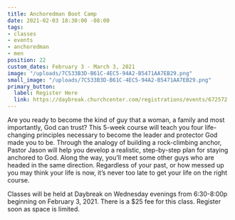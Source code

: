 ```yaml
---
title: Anchoredman Boot Camp
date: 2021-02-03 18:30:00 -08:00
tags:
- classes
- events
- anchoredman
- men
position: 22
custom_dates: February 3 - March 3, 2021
image: "/uploads/7C533B3D-B61C-4EC5-94A2-B5471AA7EB29.png"
small_image: "/uploads/7C533B3D-B61C-4EC5-94A2-B5471AA7EB29.png"
primary_button:
  label: Register Here
  link: https://daybreak.churchcenter.com/registrations/events/672572
---
```


Are you ready to become the kind of guy that a woman, a family and most importantly, God can trust? This 5-week course will teach you four life-changing principles necessary to become the leader and protector God made you to be. Through the analogy of building a rock-climbing anchor, Pastor Jason will help you develop a realistic, step-by-step plan for staying anchored to God. Along the way, you’ll meet some other guys who are headed in the same direction. Regardless of your past, or how messed up you may think your life is now, it’s never too late to get your life on the right course. 

Classes will be held at Daybreak on Wednesday evenings from 6:30-8:00p beginning on February 3, 2021. There is a $25 fee for this class. Register soon as space is limited.
